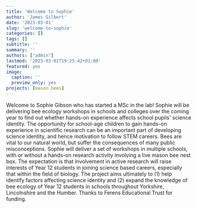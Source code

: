 ```yaml
---
title: 'Welcome to Sophie'
author: 'James Gilbert'
date: '2023-03-01'
slug: 'welcome-to-sophie'
categories: []
tags: []
subtitle: ''
summary: ''
authors: ["admin"]
lastmod: '2023-03-01T19:25:42+01:00'
featured: yes
image: 
  caption: ''
  preview_only: yes
projects: [mason bees]
---
```


Welcome to Sophie Gibson who has started a MSc in the lab!  Sophie will be delivering bee ecology workshops in schools and colleges over the coming year to find out whether hands-on experience affects school pupils' science identity. The opportunity for school-age children to gain hands-on experience in scientific research can be an important part of developing science identity, and hence motivation to follow STEM careers. Bees are vital to our natural world, but suffer the consequences of many public misconceptions.  Sophie will deliver a set of workshops in multiple schools, with or without a hands-on research activity involving a live mason bee nest box. The expectation is that involvement in active research will raise interests of Year 12 students in joining science based careers, especially that within the field of biology.  The project aims ultimately to (1) help identify factors affecting science identity and (2) expand the knowledge of bee ecology of Year 12 students in schools throughout Yorkshire, Lincolnshire and the Humber. Thanks to Ferens Educational Trust for funding.